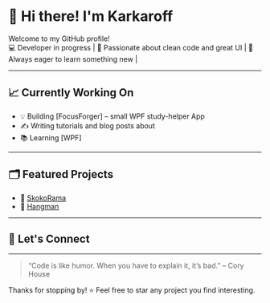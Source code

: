 # 👋 Hi there! I'm Karkaroff

Welcome to my GitHub profile!  
💻 Developer in progress | 
🎨 Passionate about clean code and great UI | 
🚀 Always eager to learn something new |

---

## 📈 Currently Working On

- 💡 Building [FocusForger] – small WPF study-helper App
- ✍️ Writing tutorials and blog posts about
- 📚 Learning [WPF]

---

## 🗂️ Featured Projects

- 🔧 [SkokoRama](https://github.com/Karkar0ff/SkokoRama-1.0) 
- 🎨 [Hangman](https://github.com/Karkar0ff/Igra-vjesala) 

---
## 🤝 Let's Connect
---

> “Code is like humor. When you have to explain it, it’s bad.” – Cory House

Thanks for stopping by! ⭐ Feel free to star any project you find interesting.
